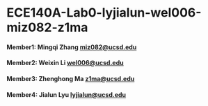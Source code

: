 # ECE140A-Lab0-lyjialun-wel006-miz082-z1ma
#### Member1: Mingqi Zhang miz082@ucsd.edu
#### Member2: Weixin Li wel006@ucsd.edu
#### Member3: Zhenghong Ma z1ma@ucsd.edu
#### Member4: Jialun Lyu lyjialun@ucsd.edu

